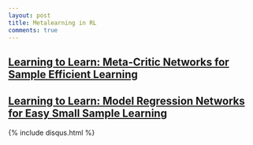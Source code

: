 ```yaml
---
layout: post
title: Metalearning in RL
comments: true
---
```


## [Learning to Learn: Meta-Critic Networks for Sample Efficient Learning](https://arxiv.org/pdf/1706.09529.pdf)

## [Learning to Learn: Model Regression Networks for Easy Small Sample Learning](http://ri.cmu.edu/pub_files/2016/10/yuxiongw_eccv16_learntolearn.pdf)


{% include disqus.html %}
